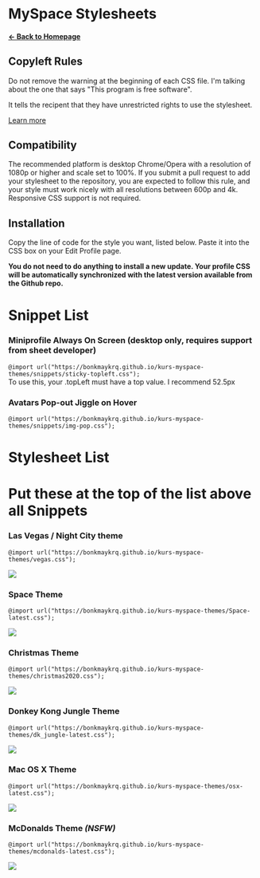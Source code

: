# MySpace Stylesheets
#### [← Back to Homepage](https://bonkmaykrq.github.io/)

## Copyleft Rules
Do not remove the warning at the beginning of each CSS file. I'm talking about the one that says "This program is free software".

It tells the recipent that they have unrestricted rights to use the stylesheet.

[Learn more](https://github.com/bonkmaykrq/kurs-myspace-themes/blob/main/LICENSE) 

## Compatibility

The recommended platform is desktop Chrome/Opera with a resolution of 1080p or higher and scale set to 100%. If you submit a pull request to add your stylesheet to the repository, you are expected to follow this rule, and your style must work nicely with all resolutions between 600p and 4k. Responsive CSS support is not required. 

## Installation
Copy the line of code for the style you want, listed below. Paste it into the CSS box on your Edit Profile page.

**You do not need to do anything to install a new update. Your profile CSS will be automatically synchronized with the latest version available from the Github repo.**

# Snippet List

### Miniprofile Always On Screen (desktop only, requires support from sheet developer)
`@import url("https://bonkmaykrq.github.io/kurs-myspace-themes/snippets/sticky-topleft.css");`  
To use this, your .topLeft must have a top value. I recommend 52.5px

### Avatars Pop-out Jiggle on Hover
`@import url("https://bonkmaykrq.github.io/kurs-myspace-themes/snippets/img-pop.css");`  

# Stylesheet List
# Put these at the top of the list above all Snippets

### Las Vegas / Night City theme
`@import url("https://bonkmaykrq.github.io/kurs-myspace-themes/vegas.css");`

![](https://files.gamebanana.com/bitpit/opera_glb7tm7itf.jpg)

### Space Theme
`@import url("https://bonkmaykrq.github.io/kurs-myspace-themes/Space-latest.css");`
  
![](https://cdn.discordapp.com/attachments/766853247918014544/767172440333090816/unknown.png)

### Christmas Theme
`@import url("https://bonkmaykrq.github.io/kurs-myspace-themes/christmas2020.css");`
  
![](https://files.gamebanana.com/bitpit/screenshot_20201227_144132.png)

### Donkey Kong Jungle Theme
`@import url("https://bonkmaykrq.github.io/kurs-myspace-themes/dk_jungle-latest.css");`
  
![](https://files.gamebanana.com/bitpit/screenshot_20200916_175133.png)

### Mac OS X Theme
`@import url("https://bonkmaykrq.github.io/kurs-myspace-themes/osx-latest.css");`
  
![](https://cdn.discordapp.com/attachments/766853247918014544/767171964745678848/unknown.png)

### McDonalds Theme ***(NSFW)***
`@import url("https://bonkmaykrq.github.io/kurs-myspace-themes/mcdonalds-latest.css");`
  
![](https://files.gamebanana.com/bitpit/screenshot_20200918-082059_chrome.jpg)

